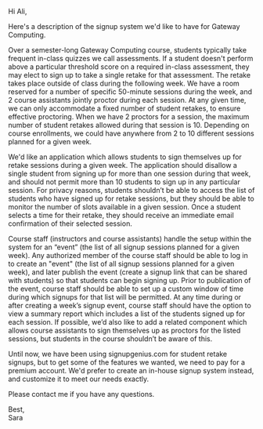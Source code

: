 Hi Ali,

Here's a description of the signup system we'd
like to have for Gateway 
Computing.

Over a semester-long Gateway Computing course,
students typically take frequent 
in-class quizzes we call assessments. If a
student doesn't perform above a 
particular threshold score on a required in-class
assessment, they may elect 
to sign up to take a single retake for that
assessment. 
The retake takes place outside of class during
the following week. 
We have a room reserved for a number of specific
50-minute sessions during the 
week, and 2 course assistants jointly proctor
during each session. 
At any given time, we can only accommodate a
fixed number of student retakes, 
to ensure effective proctoring. When we have 2
proctors for a session, 
the maximum number of student retakes allowed
during that session is 10. 
Depending on course enrollments, we could have
anywhere from 2 to 10 different 
sessions planned for a given week.

We'd like an application which allows students to
sign themselves up for retake 
sessions during a given week. The application
should disallow a single student 
from signing up for more than one session during
that week, and should not 
permit more than 10 students to sign up in any
particular session. 
For privacy reasons, students shouldn’t be able
to access the list of students 
who have signed up for retake sessions, but they
should be able to monitor 
the number of slots available in a given
session. 
Once a student selects a time for their retake,
they should receive an immediate
email confirmation of their selected session. 

Course staff (instructors and course assistants)
handle the setup within the 
system for an “event” (the list of all signup
sessions planned for a given week). 
Any authorized member of the course staff should
be able to log in to create 
an "event" (the list of all signup sessions
planned for a given week), and later
publish the event (create a signup link that can
be shared with students) so 
that students can begin signing up. Prior to
publication of the event, 
course staff should be able to set up a custom
window of time during which 
signups for that list will be permitted. 
At any time during or after creating a week’s
signup event, course staff should
have the option to view a summary report which
includes a list of the students
signed up for each session. If possible, we’d
also like to add a related 
component which allows course assistants to sign
themselves up as proctors 
for the listed sessions, but students in the
course shouldn’t be aware of this.

Until now, we have been using signupgenius.com
for student retake signups, but to get some of
the features we wanted, we need to pay for a
premium account. 
We'd prefer to create an in-house signup system
instead, and customize it to meet our needs
exactly.

Please contact me if you have any questions.

Best,\
Sara